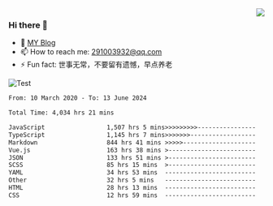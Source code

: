<img align='right' src='https://github-readme-stats.vercel.app/api?username=niaogege&show_icons=true&theme=radical'/>

### Hi there 👋

- 🌱 [MY Blog](https://bythewayer.com/)
- 📫 How to reach me: 291003932@qq.com
- ⚡ Fun fact:  世事无常，不要留有遗憾，早点养老

![Test](https://github-readme-stats.vercel.app/api/top-langs/?username=niaogege&layout=compact)

<!--START_SECTION:waka-->

```txt
From: 10 March 2020 - To: 13 June 2024

Total Time: 4,034 hrs 21 mins

JavaScript                 1,507 hrs 5 mins>>>>>>>>>----------------   37.36 %
TypeScript                 1,145 hrs 7 mins>>>>>>>------------------   28.38 %
Markdown                   844 hrs 41 mins >>>>>--------------------   20.94 %
Vue.js                     163 hrs 38 mins >------------------------   04.06 %
JSON                       133 hrs 51 mins >------------------------   03.32 %
SCSS                       85 hrs 15 mins  >------------------------   02.11 %
YAML                       34 hrs 53 mins  -------------------------   00.86 %
Other                      32 hrs 5 mins   -------------------------   00.80 %
HTML                       28 hrs 13 mins  -------------------------   00.70 %
CSS                        12 hrs 59 mins  -------------------------   00.32 %
```

<!--END_SECTION:waka-->
